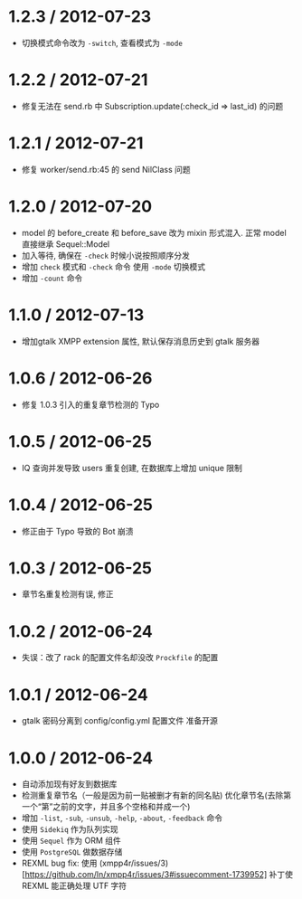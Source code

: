 
1.2.3 / 2012-07-23 
==================

  * 切换模式命令改为 `-switch`, 查看模式为 `-mode`

1.2.2 / 2012-07-21 
==================

  * 修复无法在 send.rb 中 Subscription.update(:check_id => last_id) 的问题

1.2.1 / 2012-07-21 
==================

  * 修复 worker/send.rb:45 的 send NilClass 问题

1.2.0 / 2012-07-20 
==================

  * model 的 before_create 和 before_save 改为 mixin 形式混入. 正常 model 直接继承 Sequel::Model
  * 加入等待, 确保在 `-check` 时候小说按照顺序分发
  * 增加 `check` 模式和 `-check` 命令 使用 `-mode` 切换模式
  * 增加 `-count` 命令

1.1.0 / 2012-07-13 
==================

  * 增加gtalk XMPP extension 属性, 默认保存消息历史到 gtalk 服务器

1.0.6 / 2012-06-26 
==================

  * 修复 1.0.3 引入的重复章节检测的 Typo

1.0.5 / 2012-06-25 
==================

  * IQ 查询并发导致 users 重复创建, 在数据库上增加 unique 限制

1.0.4 / 2012-06-25 
==================

  * 修正由于 Typo 导致的 Bot 崩溃

1.0.3 / 2012-06-25 
==================

  * 章节名重复检测有误, 修正

1.0.2 / 2012-06-24 
==================

  * 失误：改了 rack 的配置文件名却没改 `Prockfile` 的配置


1.0.1 / 2012-06-24 
==================

  * gtalk 密码分离到 config/config.yml 配置文件 准备开源

1.0.0 / 2012-06-24 
==================

  * 自动添加现有好友到数据库
  * 检测重复章节名（一般是因为前一贴被删才有新的同名贴) 优化章节名(去除第一个“第”之前的文字，并且多个空格和并成一个)
  * 增加 `-list`, `-sub`, `-unsub`, `-help`, `-about`, `-feedback` 命令
  * 使用 `Sidekiq` 作为队列实现
  * 使用 `Sequel` 作为 ORM 组件
  * 使用 `PostgreSQL` 做数据存储
  * REXML bug fix: 使用
  	(xmpp4r/issues/3)[https://github.com/ln/xmpp4r/issues/3#issuecomment-1739952] 补丁使 REXML 能正确处理 UTF 字符
